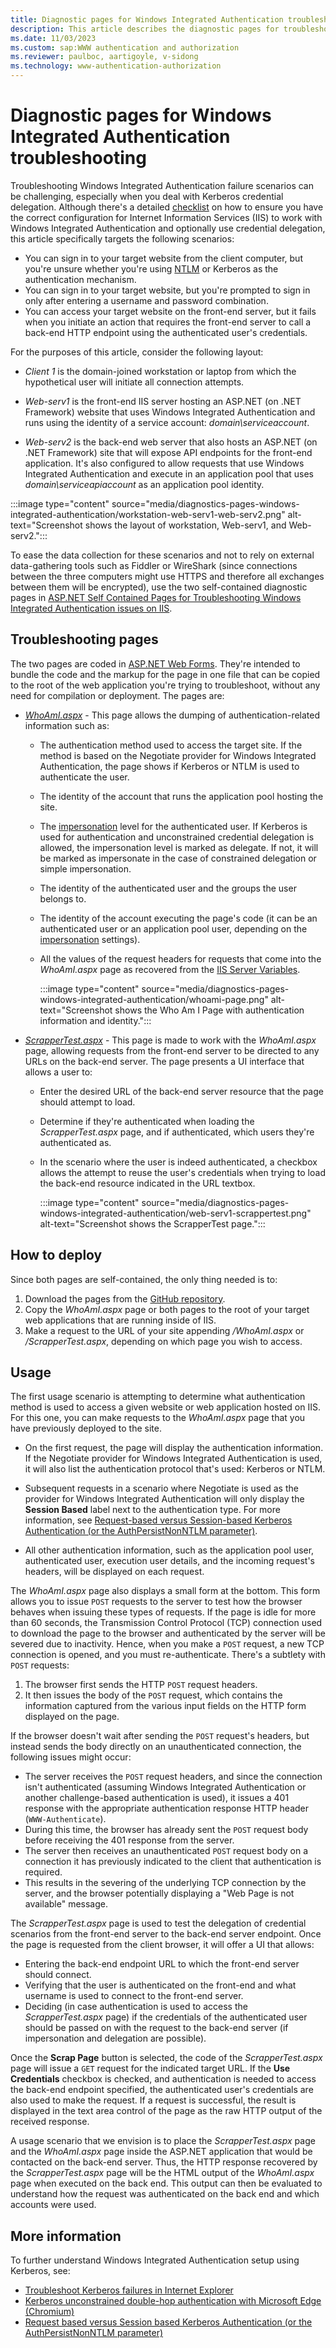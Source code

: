 ```yaml
---
title: Diagnostic pages for Windows Integrated Authentication troubleshooting
description: This article describes the diagnostic pages for troubleshooting Windows Integrated Authentication failures.
ms.date: 11/03/2023
ms.custom: sap:WWW authentication and authorization
ms.reviewer: paulboc, aartigoyle, v-sidong
ms.technology: www-authentication-authorization
---
```


# Diagnostic pages for Windows Integrated Authentication troubleshooting

Troubleshooting Windows Integrated Authentication failure scenarios can be challenging, especially when you deal with Kerberos credential delegation. Although there's a detailed [checklist](../www-authentication-authorization/troubleshoot-kerberos-failures-ie.md) on how to ensure you have the correct configuration for Internet Information Services (IIS) to work with Windows Integrated Authentication and optionally use credential delegation, this article specifically targets the following scenarios:

- You can sign in to your target website from the client computer, but you're unsure whether you're using [NTLM](/windows-server/security/kerberos/ntlm-overview) or Kerberos as the authentication mechanism.
- You can sign in to your target website, but you're prompted to sign in only after entering a username and password combination.
- You can access your target website on the front-end server, but it fails when you initiate an action that requires the front-end server to call a back-end HTTP endpoint using the authenticated user's credentials.

For the purposes of this article, consider the following layout:

- *Client 1* is the domain-joined workstation or laptop from which the hypothetical user will initiate all connection attempts.

- *Web-serv1* is the front-end IIS server hosting an ASP.NET (on .NET Framework) website that uses Windows Integrated Authentication and runs using the identity of a service account: *domain\serviceaccount*.

- *Web-serv2* is the back-end web server that also hosts an ASP.NET (on .NET Framework) site that will expose API endpoints for the front-end application. It's also configured to allow requests that use Windows Integrated Authentication and execute in an application pool that uses *domain\serviceapiaccount* as an application pool identity.

:::image type="content" source="media/diagnostics-pages-windows-integrated-authentication/workstation-web-serv1-web-serv2.png" alt-text="Screenshot shows the layout of workstation, Web-serv1, and Web-serv2.":::

To ease the data collection for these scenarios and not to rely on external data-gathering tools such as Fiddler or WireShark (since connections between the three computers might use HTTPS and therefore all exchanges between them will be encrypted), use the two self-contained diagnostic pages in [ASP.NET Self Contained Pages for Troubleshooting Windows Integrated Authentication issues on IIS](https://github.com/aspnet/samples/tree/main/samples/aspnet/Identity/CurrentUserInfoRetrieval).

## Troubleshooting pages

The two pages are coded in [ASP.NET Web Forms](/aspnet/web-forms/). They're intended to bundle the code and the markup for the page in one file that can be copied to the root of the web application you're trying to troubleshoot, without any need for compilation or deployment. The pages are:

- *[WhoAmI.aspx](https://github.com/aspnet/samples/blob/main/samples/aspnet/Identity/CurrentUserInfoRetrieval/WhoAmI.aspx)* - This page allows the dumping of authentication-related information such as:

  - The authentication method used to access the target site. If the method is based on the Negotiate provider for Windows Integrated Authentication, the page shows if Kerberos or NTLM is used to authenticate the user.
  - The identity of the account that runs the application pool hosting the site.
  - The [impersonation](../../aspnet/development/implement-impersonation.md) level for the authenticated user. If Kerberos is used for authentication and unconstrained credential delegation is allowed, the impersonation level is marked as delegate. If not, it will be marked as impersonate in the case of constrained delegation or simple impersonation.
  - The identity of the authenticated user and the groups the user belongs to.
  - The identity of the account executing the page's code (it can be an authenticated user or an application pool user, depending on the [impersonation](../../aspnet/development/implement-impersonation.md) settings).
  - All the values of the request headers for requests that come into the *WhoAmI.aspx* page as recovered from the [IIS Server Variables](/previous-versions/iis/6.0-sdk/ms524602(v=vs.90)).

    :::image type="content" source="media/diagnostics-pages-windows-integrated-authentication/whoami-page.png" alt-text="Screenshot shows the Who Am I Page with authentication information and identity.":::

- *[ScrapperTest.aspx](https://github.com/aspnet/samples/blob/main/samples/aspnet/Identity/CurrentUserInfoRetrieval/ScrapperTest.aspx)* - This page is made to work with the *WhoAmI.aspx* page, allowing requests from the front-end server to be directed to any URLs on the back-end server. The page presents a UI interface that allows a user to:

  - Enter the desired URL of the back-end server resource that the page should attempt to load.
  - Determine if they're authenticated when loading the *ScrapperTest.aspx* page, and if authenticated, which users they're authenticated as.
  - In the scenario where the user is indeed authenticated, a checkbox allows the attempt to reuse the user's credentials when trying to load the back-end resource indicated in the URL textbox.

    :::image type="content" source="media/diagnostics-pages-windows-integrated-authentication/web-serv1-scrappertest.png" alt-text="Screenshot shows the ScrapperTest page.":::

## How to deploy

Since both pages are self-contained, the only thing needed is to:

1. Download the pages from the [GitHub repository](https://github.com/aspnet/samples/tree/main/samples/aspnet/Identity/CurrentUserInfoRetrieval).
1. Copy the *WhoAmI.aspx* page or both pages to the root of your target web applications that are running inside of IIS.
1. Make a request to the URL of your site appending */WhoAmI.aspx* or */ScrapperTest.aspx*, depending on which page you wish to access.

## Usage

The first usage scenario is attempting to determine what authentication method is used to access a given website or web application hosted on IIS. For this one, you can make requests to the *WhoAmI.aspx* page that you have previously deployed to the site.

- On the first request, the page will display the authentication information. If the Negotiate provider for Windows Integrated Authentication is used, it will also list the authentication protocol that's used: Kerberos or NTLM.

- Subsequent requests in a scenario where Negotiate is used as the provider for Windows Integrated Authentication will only display the **Session Based** label next to the authentication type. For more information, see [Request-based versus Session-based Kerberos Authentication (or the AuthPersistNonNTLM parameter)](https://techcommunity.microsoft.com/t5/iis-support-blog/request-based-versus-session-based-kerberos-authentication-or/ba-p/916043).

- All other authentication information, such as the application pool user, authenticated user, execution user details, and the incoming request's headers, will be displayed on each request.

The *WhoAmI.aspx* page also displays a small form at the bottom. This form allows you to issue `POST` requests to the server to test how the browser behaves when issuing these types of requests. If the page is idle for more than 60 seconds, the Transmission Control Protocol (TCP) connection used to download the page to the browser and authenticated by the server will be severed due to inactivity. Hence, when you make a `POST` request, a new TCP connection is opened, and you must re-authenticate. There's a subtlety with `POST` requests:

1. The browser first sends the HTTP `POST` request headers.
1. It then issues the body of the `POST` request, which contains the information captured from the various input fields on the HTTP form displayed on the page.

If the browser doesn't wait after sending the `POST` request's headers, but instead sends the body directly on an unauthenticated connection, the following issues might occur:

- The server receives the `POST` request headers, and since the connection isn't authenticated (assuming Windows Integrated Authentication or another challenge-based authentication is used), it issues a 401 response with the appropriate authentication response HTTP header (`WWW-Authenticate`).
- During this time, the browser has already sent the `POST` request body before receiving the 401 response from the server.
- The server then receives an unauthenticated `POST` request body on a connection it has previously indicated to the client that authentication is required.
- This results in the severing of the underlying TCP connection by the server, and the browser potentially displaying a "Web Page is not available" message.

The *ScrapperTest.aspx* page is used to test the delegation of credential scenarios from the front-end server to the back-end server endpoint. Once the page is requested from the client browser, it will offer a UI that allows:

- Entering the back-end endpoint URL to which the front-end server should connect.
- Verifying that the user is authenticated on the front-end and what username is used to connect to the front-end server.
- Deciding (in case authentication is used to access the *ScrapperTest.aspx* page) if the credentials of the authenticated user should be passed on with the request to the back-end server (if impersonation and delegation are possible).

Once the **Scrap Page** button is selected, the code of the *ScrapperTest.aspx* page will issue a `GET` request for the indicated target URL. If the **Use Credentials** checkbox is checked, and authentication is needed to access the back-end endpoint specified, the authenticated user's credentials are also used to make the request. If a request is successful, the result is displayed in the text area control of the page as the raw HTTP output of the received response.

A usage scenario that we envision is to place the *ScrapperTest.aspx* page and the *WhoAmI.aspx* page inside the ASP.NET application that would be contacted on the back-end server. Thus, the HTTP response recovered by the *ScrapperTest.aspx* page will be the HTML output of the *WhoAmI.aspx* page when executed on the back end. This output can then be evaluated to understand how the request was authenticated on the back end and which accounts were used.

## More information

To further understand Windows Integrated Authentication setup using Kerberos, see:

- [Troubleshoot Kerberos failures in Internet Explorer](troubleshoot-kerberos-failures-ie.md)
- [Kerberos unconstrained double-hop authentication with Microsoft Edge (Chromium)](kerberos-double-hop-authentication-edge-chromium.md)
- [Request based versus Session based Kerberos Authentication (or the AuthPersistNonNTLM parameter)](https://techcommunity.microsoft.com/t5/iis-support-blog/request-based-versus-session-based-kerberos-authentication-or/ba-p/916043)
